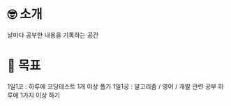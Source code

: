 # 🤓 소개
날마다 공부한 내용을 기록하는 공간

# 🎯 목표
1일1코 : 하루에 코딩테스트 1개 이상 풀기
1일1공 : 알고리즘 / 영어 / 개발 관련 공부 하루에 1가지 이상 하기
